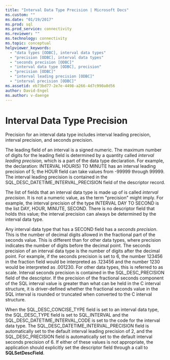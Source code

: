 ```yaml
---
title: "Interval Data Type Precision | Microsoft Docs"
ms.custom: ""
ms.date: "01/19/2017"
ms.prod: sql
ms.prod_service: connectivity
ms.reviewer: ""
ms.technology: connectivity
ms.topic: conceptual
helpviewer_keywords: 
  - "data types [ODBC], interval data types"
  - "precision [ODBC], interval data types"
  - "seconds precision [ODBC]"
  - "interval data type [ODBC], precision"
  - "precision [ODBC]"
  - "interval leading precision [ODBC]"
  - "interval precision [ODBC]"
ms.assetid: eb73bd77-2e7e-4498-a266-4d7c990a0d56
author: David-Engel
ms.author: v-daenge
---
```

# Interval Data Type Precision
Precision for an interval data type includes interval leading precision, interval precision, and seconds precision.  
  
 The leading field of an interval is a signed numeric. The maximum number of digits for the leading field is determined by a quantity called *interval leading precision,* which is a part of the data type declaration. For example, the declaration: INTERVAL HOUR(5) TO MINUTE has an interval leading precision of 5; the HOUR field can take values from -99999 through 99999. The interval leading precision is contained in the SQL_DESC_DATETIME_INTERVAL_PRECISION field of the descriptor record.  
  
 The list of fields that an interval data type is made up of is called *interval precision*. It is not a numeric value, as the term "precision" might imply. For example, the interval precision of the type INTERVAL DAY TO SECOND is the list DAY, HOUR, MINUTE, SECOND. There is no descriptor field that holds this value; the interval precision can always be determined by the interval data type.  
  
 Any interval data type that has a SECOND field has a *seconds precision*. This is the number of decimal digits allowed in the fractional part of the seconds value. This is different than for other data types, where precision indicates the number of digits before the decimal point. The seconds precision of an interval data type is the number of digits after the decimal point. For example, if the seconds precision is set to 6, the number 123456 in the fraction field would be interpreted as .123456 and the number 1230 would be interpreted as .001230. For other data types, this is referred to as scale. Interval seconds precision is contained in the SQL_DESC_PRECISION field of the descriptor. If the precision of the fractional seconds component of the SQL interval value is greater than what can be held in the C interval structure, it is driver-defined whether the fractional seconds value in the SQL interval is rounded or truncated when converted to the C interval structure.  
  
 When the SQL_DESC_CONCISE_TYPE field is set to an interval data type, the SQL_DESC_TYPE field is set to SQL_INTERVAL and the SQL_DESC_DATETIME_INTERVAL_CODE is set to the code for the interval data type. The SQL_DESC_DATETIME_INTERVAL_PRECISION field is automatically set to the default interval leading precision of 2, and the SQL_DESC_PRECISION field is automatically set to the default interval seconds precision of 6. If either of these values is not appropriate, the application should explicitly set the descriptor field through a call to **SQLSetDescField**.
